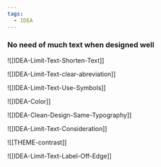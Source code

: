 ```yaml
---
tags:
  - IDEA
---
```


### No need of much text when designed well 

![[IDEA-Limit-Text-Shorten-Text]]

![[IDEA-Limit-Text-clear-abreviation]]

![[IDEA-Limit-Text-Use-Symbols]]

![[IDEA-Color]]

![[IDEA-Clean-Design-Same-Typography]]

![[IDEA-Limit-Text-Consideration]]

![[THEME-contrast]]

![[IDEA-Limit-Text-Label-Off-Edge]]

